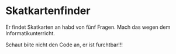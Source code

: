 # Skatkartenfinder
Er findet Skatkarten an habd von fünf Fragen. Mach das wegen dem Informatikunterricht.

Schaut biite nicht den Code an, er ist furchtbar!!!
